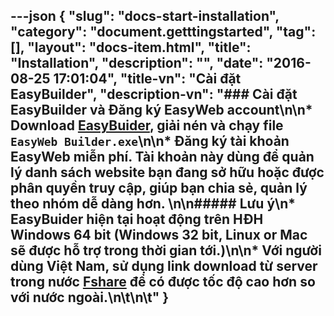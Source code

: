 ---json
{
    "slug": "docs-start-installation",
    "category": "document.getttingstarted",
    "tag": [],
    "layout": "docs-item.html",
    "title": "Installation",
    "description": "",
    "date": "2016-08-25 17:01:04",
    "title-vn": "Cài đặt EasyBuilder",
    "description-vn": "### Cài đặt EasyBuilder và Đăng ký EasyWeb account\n\n* Download  [EasyBuider](https://www.fshare.vn/file/8S2LIK15EAYN), giải nén và chạy file ```EasyWeb Builder.exe```\n\n* Đăng ký tài khoản EasyWeb miễn phí. Tài khoản này dùng để quản lý danh sách website bạn đang sở hữu hoặc được phân quyền truy cập,  giúp bạn chia sẻ, quản lý theo nhóm dễ dàng hơn. \n\n##### Lưu ý\n* EasyBuider hiện tại hoạt động trên HĐH Windows 64 bit (Windows 32 bit, Linux or Mac sẽ được hỗ trợ trong thời gian tới.)\n\n* Với người dùng Việt Nam, sử dụng link download từ server trong nước [Fshare](https://www.fshare.vn/file/8S2LIK15EAYN)  để có được tốc độ cao hơn so với nước ngoài.\n\t\n\t"
}
---

